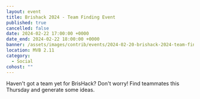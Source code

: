 ```yaml
---
layout: event
title: Brishack 2024 - Team Finding Event
published: true
cancelled: false
date: 2024-02-22 17:00:00 +0000
date_end: 2024-02-22 18:00:00 +0000
banner: /assets/images/contrib/events/2024-02-20-brishack-2024-team-finding-event.jpg
location: MVB 2.11
category:
  - Social
cohost: ""
---
```

Haven't got a team yet for BrisHack? Don't worry! Find teammates this Thursday and generate some ideas.

